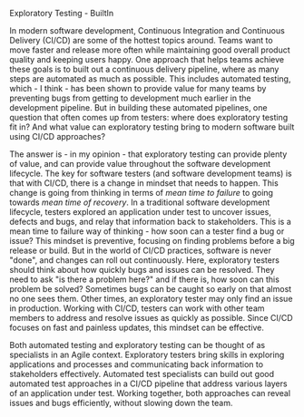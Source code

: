 Exploratory Testing - BuiltIn

In modern software development, Continuous Integration and Continuous Delivery (CI/CD) are some of the hottest topics around. Teams want to move faster and release more often while maintaining good overall product quality and keeping users happy. One approach that helps teams achieve these goals is to built out a continuous delivery pipeline, where as many steps are automated as much as possible. This includes automated testing, which - I think - has been shown to provide value for many teams by preventing bugs from getting to development much earlier in the development pipeline. But in building these automated pipelines, one question that often comes up from testers: where does exploratory testing fit in? And what value can exploratory testing bring to modern software built using CI/CD approaches?

The answer is - in my opinion - that exploratory testing can provide plenty of value, and can provide value throughout the software development lifecycle. The key for software testers (and software development teams) is that with CI/CD, there is a change in mindset that needs to happen. This change is going from thinking in terms of _mean time to failure_ to going towards _mean time of recovery_. In a traditional software development lifecycle, testers explored an application under test to uncover issues, defects and bugs, and relay that information back to stakeholders. This is a mean time to failure way of thinking - how soon can a tester find a bug or issue? This mindset is preventive, focusing on finding problems before a big release or build. But in the world of CI/CD practices, software is never "done", and changes can roll out continuously. Here, exploratory testers should think about how quickly bugs and issues can be resolved. They need to ask "is there a problem here?" and if there is, how soon can this problem be solved? Sometimes bugs can be caught so early on that almost no one sees them. Other times, an exploratory tester may only find an issue in production. Working with CI/CD, testers can work with other team members to address and resolve issues as quickly as possible. Since CI/CD focuses on fast and painless updates, this mindset can be effective.

Both automated testing and exploratory testing can be thought of as specialists in an Agile context. Exploratory testers bring skills in exploring applications and processes and communicating back information to stakeholders effectively. Automated test specialists can build out good automated test approaches in a CI/CD pipeline that address various layers of an application under test. Working together, both approaches can reveal issues and bugs efficiently, without slowing down the team.